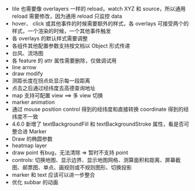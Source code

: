 - tile 也需要像 overlayers 一样的 reload，watch XYZ 和 source，所以通用 reload 需要修改，因为通用 reload 只监控 data
- hover、 click 或其他事件的时候需要额外的样式，各 overlays 可接受两个的样式，一个渲染的时候，一个其他事件触发
- 各 overlays 的默认样式需要调整
- 各组件其他配置参数支持按文档以 Object 形式传递
- 台风、流场图
- 各 feature 的 attr 属性需要删除，仅做调试用
- line arrow
- draw modify
- 测距长度在拐点处显示每一段距离
- 点击之后通过经纬度去高德查询地址
- map 支持可配置 view ==> 多 view 切换
- marker animation
- 通过 mouse position control 得到的经纬度和直接转换 coordinate 得到的经纬度不一致
- 4.6.0 新增了 textBackgroundFill 和 textBackgroundStroke 属性，看是否可整合进 Marker
- Draw 的椭圆参数
- heatmap layer
- draw point 有bug，无法清除 => 暂时不支持 point
- controls: 切换地图、显示边界、显示地图网格、测算面积和距离、屏幕截图、邮票图、单点、画规则或不规则图形、切换投影
- marker 和 text 应该可以进一步整合
- 优化 subbar 的动画